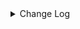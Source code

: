 <details><summary> Change Log </summary>

| Change | Commit | Version |
| --- | --- | --- |
|[Feature][Transform-V2] Support vector series sql function (#9765)|https://github.com/apache/seatunnel/commit/a40114cf7a|2.3.12|
|[improve] qdrant options (#9235)|https://github.com/apache/seatunnel/commit/f3a45cd131|2.3.11|
|[Improve] restruct connector common options (#8634)|https://github.com/apache/seatunnel/commit/f3499a6eeb|2.3.10|
|[Feature][Restapi] Allow metrics information to be associated to logical plan nodes (#7786)|https://github.com/apache/seatunnel/commit/6b7c53d03c|2.3.9|
|[Feature][Connector-V2] Support Qdrant sink and source connector (#7299)|https://github.com/apache/seatunnel/commit/c8590716ae|2.3.8|

</details>
